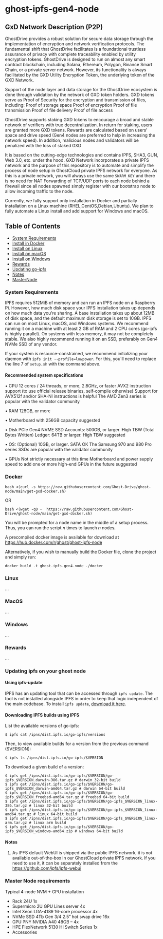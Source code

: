 # ghost-ipfs-gen4-node

## GxD Network Description (P2P)

GhostDrive provides a robust solution for secure data storage through the implementation of encryption and network verification protocols. The fundamental shift that GhostDrive facilitates is a foundational trustless assurance of privacy with complete traceability enabled by utility encryption tokens. GhostDrive is designed to run on almost any smart contract blockchain, including Solana, Ethereum, Polygon, Binance Smart Chain, or a private server network. However, its functionality is always facilitated by the GXD Utility Encryption Token, the underlying token of the GXD Network.

Support of the node layer and data storage for the GhostDrive ecosystem is done through validation by the network of GXD token holders. GXD tokens serve as Proof of Security for the encryption and transmission of files, including:
Proof of storage space
Proof of encryption
Proof of file transmission
Proof of file delivery
Proof of file access

GhostDrive supports staking GXD tokens to encourage a broad and stable network of verifiers with true decentralization. In return for staking, users are granted more GXD tokens. Rewards are calculated based on users' space and drive speed (Gen4 nodes are preferred to help in increasing the network speed). In addition, malicious nodes and validators will be penalized with the loss of staked GXD

It is based on the cutting-edge technologies and contains IPFS, SHA3, GUN, Web 3.0, etc. under the hood.
GXD Network incorporates a private IPFS network and the purpose of this repository is to automate and simplify the process of node setup in GhostCloud private IPFS network for everyone. 
As this is a private network, you will always use the same `SWARM_KEY` and there is no need for NAT Forwarding of TCP/UDP ports to each node behind a firewall since all nodes spawned simply register with our bootstrap node to allow incoming traffic to the node.

Currently, we fully support only installation in Docker and partially installation on a Linux machine (RHEL,CentOS,Debian,Ubuntu).
We plan to fully automate a Linux install and add support for Windows and macOS. 

## Table of Contents

- [System Requirements](#system-requirements)
- [Install in Docker](#docker)
- [Install on Linux](#linux)
- [Install on macOS](#macos)
- [Install on Windows](#windows)
- [Rewards](#rewards)
- [Updating go-ipfs](#updating-ipfs-on-your-ghost-node)
- [Notes](#notes)
- [MasterNode](#notes)

### System Requirements

IPFS requires 512MiB of memory and can run an IPFS node on a Raspberry Pi. 
However, how much disk space your IPFS installation takes up depends on how much data you're sharing. 
A base installation takes up about 12MB of disk space, and the default maximum disk storage is set to 10GB.
IPFS can run on most Linux, macOS, and Windows systems. We recommend running it on a machine with at least 2 GB of RAM and 2 CPU cores (go-ipfs is highly parallel). 
On systems with less memory, it may not be completely stable.
We also highly recommend running it on an SSD, preferably on Gen4 NVMe SSD of any vendor.

If your system is resource-constrained, we recommend initializing your daemon with `ipfs init --profile=lowpower`.
For this, you'll need to replace the line 7 of `setup.sh` with the command above.

#### Recommended system specifications

• CPU
    12 cores / 24 threads, or more, 2.8GHz, or faster
    AVX2 instruction support (to use official release binaries, self-compile otherwise)
    Support for AVX512f and/or SHA-NI instructions is helpful
    The AMD Zen3 series is popular with the validator community

• RAM
    128GB, or more

• Motherboard with 256GB capacity suggested

• Disk
    PCIe Gen4 NVME SSD
    Accounts: 500GB, or larger. High TBW (Total Bytes Written)
    Ledger: 64TB or larger. High TBW suggested

• OS: (Optional) 10GB, or larger. SATA OK
    The Samsung 970 and 980 Pro series SSDs are popular with the validator community

• GPUs
    Not strictly necessary at this time
    Motherboard and power supply speed to add one or more high-end GPUs in the future suggested

### Docker

```
bash <(curl -s https://raw.githubusercontent.com/Ghost-Drive/ghost-node/main/get-gxd-docker.sh)
```
OR
```
bash <(wget -qO -  https://raw.githubusercontent.com/Ghost-Drive/ghost-node/main/get-gxd-docker.sh)
```
You will be prompted for a node name in the middle of a setup process. 
Thus, you can run the script *n* times to launch *n* nodes.

A precompiled docker image is available for download at https://hub.docker.com/r/ghost/ghost-ipfs-node

Alternatively, if you wish to manually build the Docker file, clone the project and simply run:

```
docker build -t ghost-ipfs-gen4-node ./docker
```

### Linux

...

### MacOS

...

### Windows

...

### Rewards

...

### Updating ipfs on your ghost node

#### Using ipfs-update

IPFS has an updating tool that can be accessed through `ipfs update`. The tool is
not installed alongside IPFS in order to keep that logic independent of the main
codebase. To install `ipfs update`, [download it here](https://ipfs.io/ipns/dist.ipfs.io/#ipfs-update).

#### Downloading IPFS builds using IPFS

List the available versions of go-ipfs:

```
$ ipfs cat /ipns/dist.ipfs.io/go-ipfs/versions
```

Then, to view available builds for a version from the previous command ($VERSION):

```
$ ipfs ls /ipns/dist.ipfs.io/go-ipfs/$VERSION
```

To download a given build of a version:

```
$ ipfs get /ipns/dist.ipfs.io/go-ipfs/$VERSION/go-ipfs_$VERSION_darwin-386.tar.gz # darwin 32-bit build
$ ipfs get /ipns/dist.ipfs.io/go-ipfs/$VERSION/go-ipfs_$VERSION_darwin-amd64.tar.gz # darwin 64-bit build
$ ipfs get /ipns/dist.ipfs.io/go-ipfs/$VERSION/go-ipfs_$VERSION_freebsd-amd64.tar.gz # freebsd 64-bit build
$ ipfs get /ipns/dist.ipfs.io/go-ipfs/$VERSION/go-ipfs_$VERSION_linux-386.tar.gz # linux 32-bit build
$ ipfs get /ipns/dist.ipfs.io/go-ipfs/$VERSION/go-ipfs_$VERSION_linux-amd64.tar.gz # linux 64-bit build
$ ipfs get /ipns/dist.ipfs.io/go-ipfs/$VERSION/go-ipfs_$VERSION_linux-arm.tar.gz # linux arm build
$ ipfs get /ipns/dist.ipfs.io/go-ipfs/$VERSION/go-ipfs_$VERSION_windows-amd64.zip # windows 64-bit build
```

#### Notes

1. As IPFS default WebUI is shipped via the public IPFS network, it is not available out-of-the-box in our GhostCloud private IPFS network.
   If you need to use it, it can be separately installed from the https://github.com/ipfs/ipfs-webui
   
   
   

   
  ### Master Node requirements
  
  Typical 4-node NVM + GPU installation
- Rack 24U 1x
- Supermicro 2U GPU Lines server 4x 
- Intel Xeon LGA-4189 16-core processor 4x 
- NVMe SSD 4Tb Gen 3/4 2.5” hot swap drive 16x 
- GPU PNY NVIDIA A40 48GB – 4x
- HPE FlexNetwork 5130 HI Switch Series 1x 
- Accessories
